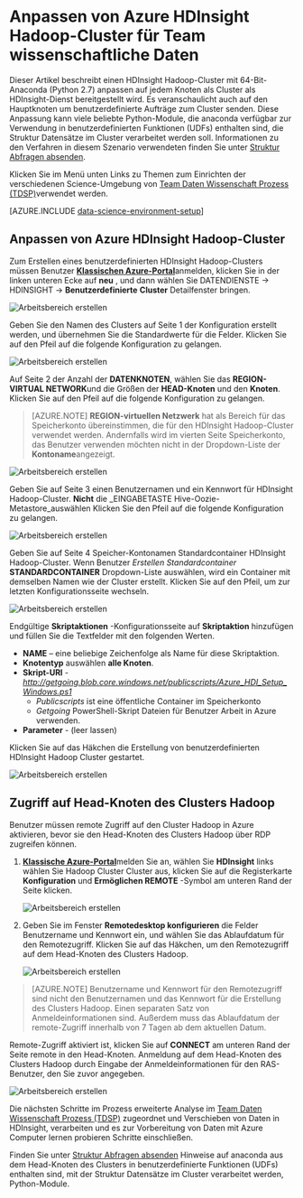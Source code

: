 <properties 
    pageTitle="Hadoop Cluster für Team wissenschaftliche Daten anpassen | Microsoft Azure" 
    description="Beliebte Python-Module in benutzerdefinierten Azure HDInsight Hadoop-Cluster zur Verfügung gestellt."
    services="machine-learning" 
    documentationCenter="" 
    authors="bradsev" 
    manager="jhubbard" 
    editor="cgronlun"  />

<tags 
    ms.service="machine-learning" 
    ms.workload="data-services" 
    ms.tgt_pltfrm="na" 
    ms.devlang="na" 
    ms.topic="article" 
    ms.date="09/19/2016" 
    ms.author="hangzh;bradsev" />

# <a name="customize-azure-hdinsight-hadoop-clusters-for-the-team-data-science-process"></a>Anpassen von Azure HDInsight Hadoop-Cluster für Team wissenschaftliche Daten 

Dieser Artikel beschreibt einen HDInsight Hadoop-Cluster mit 64-Bit-Anaconda (Python 2.7) anpassen auf jedem Knoten als Cluster als HDInsight-Dienst bereitgestellt wird. Es veranschaulicht auch auf den Hauptknoten um benutzerdefinierte Aufträge zum Cluster senden. Diese Anpassung kann viele beliebte Python-Module, die anaconda verfügbar zur Verwendung in benutzerdefinierten Funktionen (UDFs) enthalten sind, die Struktur Datensätze im Cluster verarbeitet werden soll. Informationen zu den Verfahren in diesem Szenario verwendeten finden Sie unter [Struktur Abfragen absenden](machine-learning-data-science-move-hive-tables.md#submit).

Klicken Sie im Menü unten Links zu Themen zum Einrichten der verschiedenen Science-Umgebung von [Team Daten Wissenschaft Prozess (TDSP)](data-science-process-overview.md)verwendet werden.

[AZURE.INCLUDE [data-science-environment-setup](../../includes/cap-setup-environments.md)]


## <a name="customize"></a>Anpassen von Azure HDInsight Hadoop-Cluster

Zum Erstellen eines benutzerdefinierten HDInsight Hadoop-Clusters müssen Benutzer [**Klassischen Azure-Portal**](https://manage.windowsazure.com/)anmelden, klicken Sie in der linken unteren Ecke auf **neu** , und dann wählen Sie DATENDIENSTE -> HDINSIGHT -> **Benutzerdefinierte** **Cluster** Detailfenster bringen. 

![Arbeitsbereich erstellen](./media/machine-learning-data-science-customize-hadoop-cluster/customize-cluster-img1.png)

Geben Sie den Namen des Clusters auf Seite 1 der Konfiguration erstellt werden, und übernehmen Sie die Standardwerte für die Felder. Klicken Sie auf den Pfeil auf die folgende Konfiguration zu gelangen. 

![Arbeitsbereich erstellen](./media/machine-learning-data-science-customize-hadoop-cluster/customize-cluster-img1.png)

Auf Seite 2 der Anzahl der **DATENKNOTEN**, wählen Sie das **REGION-VIRTUAL NETWORK**und die Größen der **HEAD-Knoten** und den **Knoten**. Klicken Sie auf den Pfeil auf die folgende Konfiguration zu gelangen.

>[AZURE.NOTE] **REGION-virtuellen Netzwerk** hat als Bereich für das Speicherkonto übereinstimmen, die für den HDInsight Hadoop-Cluster verwendet werden. Andernfalls wird im vierten Seite Speicherkonto, das Benutzer verwenden möchten nicht in der Dropdown-Liste der **Kontoname**angezeigt.

![Arbeitsbereich erstellen](./media/machine-learning-data-science-customize-hadoop-cluster/customize-cluster-img3.png)

Geben Sie auf Seite 3 einen Benutzernamen und ein Kennwort für HDInsight Hadoop-Cluster. **Nicht** die _EINGABETASTE Hive-Oozie-Metastore_auswählen Klicken Sie den Pfeil auf die folgende Konfiguration zu gelangen. 

![Arbeitsbereich erstellen](./media/machine-learning-data-science-customize-hadoop-cluster/customize-cluster-img4.png)

Geben Sie auf Seite 4 Speicher-Kontonamen Standardcontainer HDInsight Hadoop-Cluster. Wenn Benutzer _Erstellen Standardcontainer_ **STANDARDCONTAINER** Dropdown-Liste auswählen, wird ein Container mit demselben Namen wie der Cluster erstellt. Klicken Sie auf den Pfeil, um zur letzten Konfigurationsseite wechseln.

![Arbeitsbereich erstellen](./media/machine-learning-data-science-customize-hadoop-cluster/customize-cluster-img5.png)

Endgültige **Skriptaktionen** -Konfigurationsseite auf **Skriptaktion** hinzufügen und füllen Sie die Textfelder mit den folgenden Werten.
 
* **NAME** – eine beliebige Zeichenfolge als Name für diese Skriptaktion. 
* **Knotentyp** auswählen **alle Knoten**. 
* **Skript-URI** - *http://getgoing.blob.core.windows.net/publicscripts/Azure_HDI_Setup_Windows.ps1* 
    * *Publicscripts* ist eine öffentliche Container im Speicherkonto 
    * *Getgoing* PowerShell-Skript Dateien für Benutzer Arbeit in Azure verwenden. 
* **Parameter** - (leer lassen)

Klicken Sie auf das Häkchen die Erstellung von benutzerdefinierten HDInsight Hadoop Cluster gestartet. 

![Arbeitsbereich erstellen](./media/machine-learning-data-science-customize-hadoop-cluster/script-actions.png)

## <a name="headnode"></a>Zugriff auf Head-Knoten des Clusters Hadoop

Benutzer müssen remote Zugriff auf den Cluster Hadoop in Azure aktivieren, bevor sie den Head-Knoten des Clusters Hadoop über RDP zugreifen können. 

1. [**Klassische Azure-Portal**](https://manage.windowsazure.com/)melden Sie an, wählen Sie **HDInsight** links wählen Sie Hadoop Cluster Cluster aus, klicken Sie auf die Registerkarte **Konfiguration** und **Ermöglichen REMOTE** -Symbol am unteren Rand der Seite klicken.
    
    ![Arbeitsbereich erstellen](./media/machine-learning-data-science-customize-hadoop-cluster/enable-remote-access-1.png)

2. Geben Sie im Fenster **Remotedesktop konfigurieren** die Felder Benutzername und Kennwort ein, und wählen Sie das Ablaufdatum für den Remotezugriff. Klicken Sie auf das Häkchen, um den Remotezugriff auf dem Head-Knoten des Clusters Hadoop.

    ![Arbeitsbereich erstellen](./media/machine-learning-data-science-customize-hadoop-cluster/enable-remote-access-2.png)
    
>[AZURE.NOTE] Benutzername und Kennwort für den Remotezugriff sind nicht den Benutzernamen und das Kennwort für die Erstellung des Clusters Hadoop. Einen separaten Satz von Anmeldeinformationen sind. Außerdem muss das Ablaufdatum der remote-Zugriff innerhalb von 7 Tagen ab dem aktuellen Datum.

Remote-Zugriff aktiviert ist, klicken Sie auf **CONNECT** am unteren Rand der Seite remote in den Head-Knoten. Anmeldung auf dem Head-Knoten des Clusters Hadoop durch Eingabe der Anmeldeinformationen für den RAS-Benutzer, den Sie zuvor angegeben.

![Arbeitsbereich erstellen](./media/machine-learning-data-science-customize-hadoop-cluster/enable-remote-access-3.png)

Die nächsten Schritte im Prozess erweiterte Analyse im [Team Daten Wissenschaft Prozess (TDSP)](https://azure.microsoft.com/documentation/learning-paths/cortana-analytics-process/) zugeordnet und Verschieben von Daten in HDInsight, verarbeiten und es zur Vorbereitung von Daten mit Azure Computer lernen probieren Schritte einschließen.

Finden Sie unter [Struktur Abfragen absenden](machine-learning-data-science-move-hive-tables.md#submit) Hinweise auf anaconda aus dem Head-Knoten des Clusters in benutzerdefinierte Funktionen (UDFs) enthalten sind, mit der Struktur Datensätze im Cluster verarbeitet werden, Python-Module.

 
